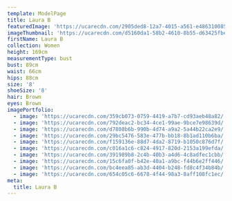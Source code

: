 ```yaml
---
template: ModelPage
title: Laura B
featuredImage: 'https://ucarecdn.com/2905ded8-12a7-4015-a561-e48631008593/'
imageThumbnail: 'https://ucarecdn.com/d5160da1-58b2-4610-8b55-d63425fbed85/'
firstName: Laura B
collection: Women
height: 169cm
measurementType: bust
bust: 89cm
waist: 66cm
hips: 88cm
size: '8'
shoeSize: '8'
hair: Brown
eyes: Brown
imagePortfolio:
  - image: 'https://ucarecdn.com/359cb073-0759-4419-a7b7-cd93aeb48a82/'
  - image: 'https://ucarecdn.com/792deac2-bc34-4ce1-99ae-9bce7e98639d/'
  - image: 'https://ucarecdn.com/d7808b6b-990b-4d74-a9a2-5a44b22ca2e9/'
  - image: 'https://ucarecdn.com/29bc5476-583e-477b-bb18-8b1ad110b6ba/'
  - image: 'https://ucarecdn.com/f159136e-88d7-4da2-8719-b1050c876d7f/'
  - image: 'https://ucarecdn.com/c016a1c6-c824-4917-820d-2153a199efda/'
  - image: 'https://ucarecdn.com/391989b8-2c4b-40b3-a4d6-4c8adfec1cbb/'
  - image: 'https://ucarecdn.com/15c6fa0f-b42e-40a1-a9bc-f44b6e2ff446/'
  - image: 'https://ucarecdn.com/bc4eea85-ab3d-4404-b248-fd8c4f34b84b/'
  - image: 'https://ucarecdn.com/654c05c6-6678-4f44-98a3-8aff108fc1ec/'
meta:
  title: Laura B
---
```


